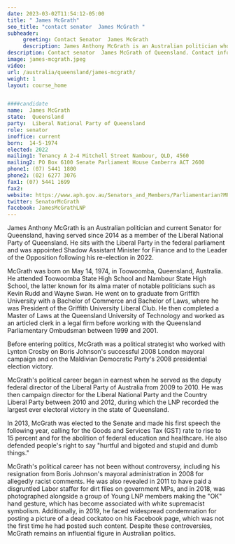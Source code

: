 ```yaml
---
date: 2023-03-02T11:54:12-05:00
title: " James McGrath"
seo_title: "contact senator  James McGrath "
subheader:
     greeting: Contact Senator  James McGrath
     description: James Anthony McGrath is an Australian politician who has been a Senator for Queensland since 2014. 
description: Contact senator  James McGrath of Queensland. Contact information for  James McGrath includes email address, phone number, and mailing address.
image: james-mcgrath.jpeg
video:
url: /australia/queensland/james-mcgrath/
weight: 1
layout: course_home


####candidate
name:  James McGrath
state:	Queensland
party:	Liberal National Party of Queensland
role: senator
inoffice: current
born:  14-5-1974
elected: 2022
mailing1: Tenancy A 2-4 Mitchell Street Nambour, QLD, 4560
mailing2: PO Box 6100 Senate Parliament House Canberra ACT 2600
phone1:	(07) 5441 1800
phone2: (02) 6277 3076
fax1: (07) 5441 1699
fax2:
website: https://www.aph.gov.au/Senators_and_Members/Parliamentarian?MPID=217241
twitter: SenatorMcGrath
facebook: JamesMcGrathLNP
---
```

James Anthony McGrath is an Australian politician and current Senator for Queensland, having served since 2014 as a member of the Liberal National Party of Queensland. He sits with the Liberal Party in the federal parliament and was appointed Shadow Assistant Minister for Finance and to the Leader of the Opposition following his re-election in 2022.

McGrath was born on May 14, 1974, in Toowoomba, Queensland, Australia. He attended Toowoomba State High School and Nambour State High School, the latter known for its alma mater of notable politicians such as Kevin Rudd and Wayne Swan. He went on to graduate from Griffith University with a Bachelor of Commerce and Bachelor of Laws, where he was President of the Griffith University Liberal Club. He then completed a Master of Laws at the Queensland University of Technology and worked as an articled clerk in a legal firm before working with the Queensland Parliamentary Ombudsman between 1999 and 2001.

Before entering politics, McGrath was a political strategist who worked with Lynton Crosby on Boris Johnson's successful 2008 London mayoral campaign and on the Maldivian Democratic Party's 2008 presidential election victory.

McGrath's political career began in earnest when he served as the deputy federal director of the Liberal Party of Australia from 2009 to 2010. He was then campaign director for the Liberal National Party and the Country Liberal Party between 2010 and 2012, during which the LNP recorded the largest ever electoral victory in the state of Queensland.

In 2013, McGrath was elected to the Senate and made his first speech the following year, calling for the Goods and Services Tax (GST) rate to rise to 15 percent and for the abolition of federal education and healthcare. He also defended people's right to say "hurtful and bigoted and stupid and dumb things."

McGrath's political career has not been without controversy, including his resignation from Boris Johnson's mayoral administration in 2008 for allegedly racist comments. He was also revealed in 2011 to have paid a disgruntled Labor staffer for dirt files on government MPs, and in 2018, was photographed alongside a group of Young LNP members making the "OK" hand gesture, which has become associated with white supremacist symbolism. Additionally, in 2019, he faced widespread condemnation for posting a picture of a dead cockatoo on his Facebook page, which was not the first time he had posted such content. Despite these controversies, McGrath remains an influential figure in Australian politics.